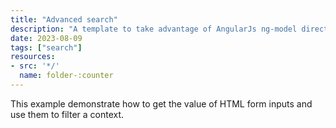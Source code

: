 ```yaml
---
title: "Advanced search"
description: "A template to take advantage of AngularJs ng-model directives on HTML forms to develop advanced search pages."
date: 2023-08-09
tags: ["search"]
resources:
- src: '*/'
  name: folder-:counter
---
```


This example demonstrate how to get the value of HTML form inputs and use them to filter a context.